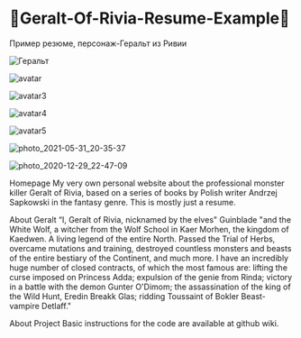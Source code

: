 # 🐺Geralt-Of-Rivia-Resume-Example🐺

Пример резюме, персонаж-Геральт из Ривии

![Геральт](https://user-images.githubusercontent.com/56477695/119560504-b2663780-bdac-11eb-8ff9-8ba013025ea2.jpg)

![avatar](https://user-images.githubusercontent.com/56477695/120183567-8a495f00-c218-11eb-9ab8-e6fd698758ba.jpg)

![avatar3](https://user-images.githubusercontent.com/56477695/120183577-8cabb900-c218-11eb-94a0-05ec88f17b25.png)

![avatar4](https://user-images.githubusercontent.com/56477695/120183590-8fa6a980-c218-11eb-9b83-d888d7b905bc.png)

![avatar5](https://user-images.githubusercontent.com/56477695/120183598-92090380-c218-11eb-9ba2-5c68bba506cb.jpg)

![photo_2021-05-31_20-35-37](https://user-images.githubusercontent.com/56477695/120536198-8837f980-c3ec-11eb-8bcf-dd8a00a38769.jpg)

![photo_2020-12-29_22-47-09](https://user-images.githubusercontent.com/56477695/120536236-9128cb00-c3ec-11eb-93ea-4bc71bf8a8b2.jpg)

Homepage
My very own personal website about the professional monster killer Geralt of Rivia, based on a series of books by Polish writer Andrzej Sapkowski in the fantasy genre. This is mostly just a resume.

About Geralt
“I, Geralt of Rivia, nicknamed by the elves" Guinblade "and the White Wolf, a witcher from the Wolf School in Kaer Morhen, the kingdom of Kaedwen. A living legend of the entire North. Passed the Trial of Herbs, overcame mutations and training, destroyed countless monsters and beasts of the entire bestiary of the Continent, and much more. I have an incredibly huge number of closed contracts, of which the most famous are: lifting the curse imposed on Princess Adda; expulsion of the genie from Rinda; victory in a battle with the demon Gunter O'Dimom; the assassination of the king of the Wild Hunt, Eredin Breakk Glas; ridding Toussaint of Bokler Beast-vampire Detlaff."

About Project
Basic instructions for the code are available at github wiki.
